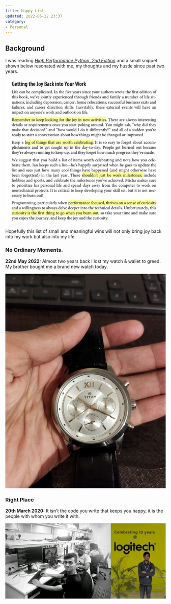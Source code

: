 ```yaml
---
title: Happy List
updated: 2022-05-22 23:37
category: 
- Personal
---
```



## Background

I was reading *[High Performance Python, 2nd Edition](https://www.oreilly.com/library/view/high-performance-python/9781492055013/)* and a small snippet shown below resonated with me, my thoughts and my hustle since past two years.

![snip001](assets/blogs/personal/photo_2022-05-22_23-13-38.jpg)

Hopefully this list of small and meaningful wins will not only bring joy back into my work but also into my life.

<div class="divider"></div>

### No Ordinary Moments.

**22nd May 2022:** Almost two years back I lost my watch & wallet to greed. My brother bought me a brand new watch today.

![watch](assets/blogs/personal/photo_2022-05-22_23-13-34.jpg)

<div class="divider"></div>

### Right Place

**20th March 2020:** It isn't the code you write that keeps you happy, it is the people with whom you write it with.

![log](assets/blogs/personal/logitech.png)

